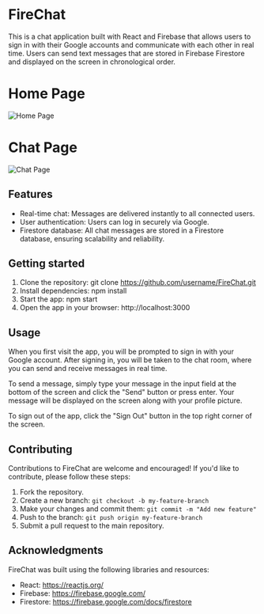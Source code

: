 # FireChat

This is a chat application built with React and Firebase that allows users to sign in with their Google accounts and communicate with each other in real time. Users can send text messages that are stored in Firebase Firestore and displayed on the screen in chronological order.

# Home Page
![Home Page](https://i.imgur.com/UcfN0WZ.png)

# Chat Page
![Chat Page](https://i.imgur.com/bkQovH5.png)

## Features

- Real-time chat: Messages are delivered instantly to all connected users.
- User authentication: Users can log in securely via Google.
- Firestore database: All chat messages are stored in a Firestore database, ensuring scalability and reliability.

## Getting started

1. Clone the repository: git clone https://github.com/username/FireChat.git
2. Install dependencies: npm install
3. Start the app: npm start
4. Open the app in your browser: http://localhost:3000

## Usage
When you first visit the app, you will be prompted to sign in with your Google account. After signing in, you will be taken to the chat room, where you can send and receive messages in real time.

To send a message, simply type your message in the input field at the bottom of the screen and click the "Send" button or press enter. Your message will be displayed on the screen along with your profile picture.

To sign out of the app, click the "Sign Out" button in the top right corner of the screen.

## Contributing
Contributions to FireChat are welcome and encouraged! If you'd like to contribute, please follow these steps:

1. Fork the repository.
2. Create a new branch: `git checkout -b my-feature-branch`
3. Make your changes and commit them: `git commit -m "Add new feature"`
4. Push to the branch: `git push origin my-feature-branch`
5. Submit a pull request to the main repository.

## Acknowledgments
FireChat was built using the following libraries and resources:
* React: https://reactjs.org/
* Firebase: https://firebase.google.com/
* Firestore: https://firebase.google.com/docs/firestore
